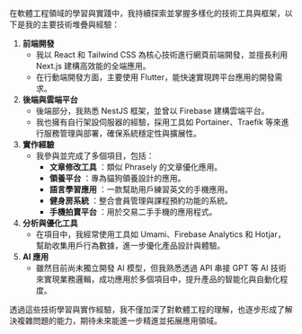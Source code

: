 
在軟體工程領域的學習與實踐中，我持續探索並掌握多樣化的技術工具與框架，以下是我的主要技術堆疊與經驗：

1. **前端開發**
   * 我以 React 和 Tailwind CSS 為核心技術進行網頁前端開發，並擅長利用 Next.js 建構高效能的全端應用。
   * 在行動端開發方面，主要使用 Flutter，能快速實現跨平台應用的開發需求。
2. **後端與雲端平台**
   * 後端部分，我熟悉 NestJS 框架，並曾以 Firebase 建構雲端平台。
   * 我也擁有自行架設伺服器的經驗，採用工具如 Portainer、Traefik 等來進行服務管理與部署，確保系統穩定性與擴展性。
3. **實作經驗**
   * 我參與並完成了多個項目，包括：
     * **文章修改工具** ：類似 Phrasely 的文章優化應用。
     * **領養平台** ：專為貓狗領養設計的應用。
     * **語言學習應用** ：一款幫助用戶練習英文的手機應用。
     * **健身房系統** ：整合會員管理與課程預約功能的系統。
     * **手機拍賣平台** ：用於交易二手手機的應用程式。
4. **分析與優化工具**
   * 在項目中，我經常使用工具如 Umami、Firebase Analytics 和 Hotjar，幫助收集用戶行為數據，進一步優化產品設計與體驗。
5. **AI 應用**
   * 雖然目前尚未獨立開發 AI 模型，但我熟悉透過 API 串接 GPT 等 AI 技術來實現業務邏輯，成功應用於多個項目中，提升產品的智能化與自動化程度。

透過這些技術學習與實作經驗，我不僅加深了對軟體工程的理解，也逐步形成了解決複雜問題的能力，期待未來能進一步精進並拓展應用領域。
